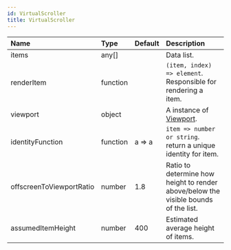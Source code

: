 ```yaml
---
id: VirtualScroller
title: VirtualScroller
---
```


|Name|Type|Default|Description|
|:---|:---|:---|:---|
|items|any[]||Data list.|
|renderItem|function||`(item, index) => element`. Responsible for rendering a item. |
|viewport|object||A instance of [Viewport](Viewport.html).|
|identityFunction|function| a => a|`item => number or string`. return a unique identity for item.|
|offscreenToViewportRatio|number|1.8|Ratio to determine how height to render above/below the visible bounds of the list. |
|assumedItemHeight|number|400|Estimated average height of items.|
